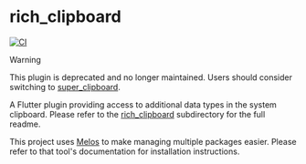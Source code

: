 # rich_clipboard

[![CI](https://github.com/BringingFire/rich_clipboard/actions/workflows/ci.yml/badge.svg)](https://github.com/BringingFire/rich_clipboard/actions/workflows/ci.yml)

> [!WARNING]  
> This plugin is deprecated and no longer maintained. Users should consider switching to [super_clipboard][3].

A Flutter plugin providing access to additional data types in the system
clipboard. Please refer to the [rich_clipboard][1] subdirectory for the full
readme.

This project uses [Melos][2] to make managing multiple packages easier. Please
refer to that tool's documentation for installation instructions.

[1]: ./rich_clipboard
[2]: https://melos.invertase.dev/
[3]: https://pub.dev/packages/super_clipboard